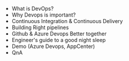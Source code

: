 * What is DevOps?
* Why Devops is important?
* Continuous Integration & Continuous Delivery
* Building Right pipelines
* Github & Azure Devops Better together
* Engineer's guide to a good night sleep 
* Demo (Azure Devops, AppCenter)
* QnA

